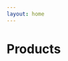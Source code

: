 ```yaml
---
layout: home
---
```


# Products

<div style="display: flex;flex-wrap: wrap; justify-content: space-evenly;">
<Product :product='{name: "DocKit", logo: "/dockit.png",preview: "/dockit-client-ui.png", description: "A better NoSQL GUI client for Mac, Windows and Linux", url: "https://dockit.geekfun.club/"}'></Product>
<Product :product='{name: "AnyTerm", logo: "/anyterm.png",preview: "/anyterm-client-ui.png", description: "Supper lightweight SSH client and terminal for Mac, Windows and Linux", url: "https://github.com/geek-fun/AnyTerm"}'></Product>
<Product :product='{name: "ServerlessInsight", logo: "/serverlessinsight.png",preview: "/serverlessinsight-preview.png", description: "Full life cycle cross providers serverless application management for your fast-growing business.", url: "https://github.com/geek-fun/hostsless"}'></Product>
<Product :product='{name: "jest-search", logo: "/jest-search.png",preview: "/jest-search-preview.png", description: "Jest preset for running tests with local ElasticSearch, OpenSearch and ZincSearch.", url: "https://github.com/geek-fun/jest-search"}'></Product>
</div>

